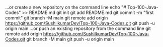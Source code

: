 …or create a new repository on the command line
echo "# Top-100-Java-Codes" >> README.md
git init
git add README.md
git commit -m "first commit"
git branch -M main
git remote add origin https://github.com/SushilkumarDev/Top-100-Java-Codes.git
git push -u origin main
…or push an existing repository from the command line
git remote add origin https://github.com/SushilkumarDev/Top-100-Java-Codes.git
git branch -M main
git push -u origin main